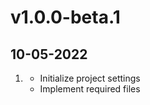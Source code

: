 # v1.0.0-beta.1
## 10-05-2022

1. [](#new)
    * Initialize project settings
    * Implement required files
